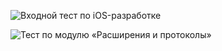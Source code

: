![Входной тест по iOS-разработке](https://i.postimg.cc/y7kKxJX9/i-OS.png)

![Тест по модулю «Расширения и протоколы»](https://i.postimg.cc/BJk0KqMz/image.png)
